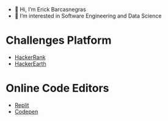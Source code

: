 - 👋 Hi, I’m Erick Barcasnegras
- 👀 I’m interested in Software Engineering and Data Science

# Challenges Platform
- [HackerRank](https://www.hackerrank.com/thebluengineer)
- [HackerEarth](https://www.hackerearth.com/@thebluengineer)

# Online Code Editors
- [Replit](https://replit.com/@thebluengineer)
- [Codepen](https://codepen.io/thebluengineer)
